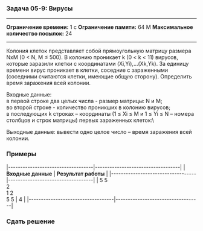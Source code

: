 ### Задача 05-9: Вирусы

  -------------------------------------- ------
  **Ограничение времени:**               1 с
  **Ограничение памяти:**                64 M
  **Максимальное количество посылок:**   24
  -------------------------------------- ------

Колония клеток представляет собой прямоугольную матрицу размера NxM (0
&lt; N, M ≤ 500). В колонию проникает k (0 &lt; k &lt; 11) вирусов,
которые заразили клетки с координатами (Xi,Yi),…(Xk,Yk). За единицу
времени вирус проникает в клетки, соседние с зараженными (соседними
считаются клетки, имеющие общую сторону). Определить время заражения
всей колонии.

Входные данные:\
в первой строке два целых числа - размер матрицы: N и M;\
во второй строке - количество проникших в колонию вирусов;\
в последующих k строках – координаты (1 ≤ Xi ≤ M и 1 ≤ Yi ≤ N – номера
столбцов и строк матрицы) первых зараженных клеток:\

Выходные данные: вывести одно целое число – время заражения всей
колонии.

### Примеры

|-----------------------------------|-----------------------------------|
| **Входные данные**                | **Результат работы**              |
|-----------------------------------|-----------------------------------|
|     5 5<br/>2<br/>1 2<br/>5 5     |     4                             |
|-----------------------------------|-----------------------------------|

### Сдать решение
